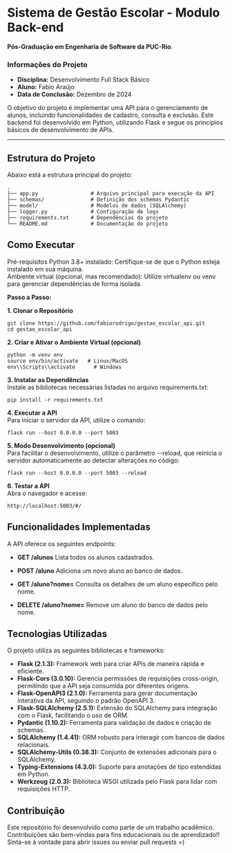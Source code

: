 # Sistema de Gestão Escolar - Modulo Back-end

**Pós-Graduação em Engenharia de Software da PUC-Rio**.

### **Informações do Projeto**
- **Disciplina:** Desenvolvimento Full Stack Básico
- **Aluno:** Fabio Araújo  
- **Data de Conclusão:** Dezembro de 2024  


O objetivo do projeto é implementar uma API para o gerenciamento de alunos, incluindo funcionalidades de cadastro, consulta e exclusão. Este backend foi desenvolvido em Python, utilizando Flask e segue os princípios básicos de desenvolvimento de APIs.

---

## **Estrutura do Projeto**
Abaixo está a estrutura principal do projeto:

```plaintext
.
├── app.py                 # Arquivo principal para execução da API
├── schemas/               # Definição dos schemas Pydantic
├── model/                 # Modelos de dados (SQLAlchemy)
├── logger.py              # Configuração de logs
├── requirements.txt       # Dependências do projeto
└── README.md              # Documentação do projeto
```
## **Como Executar**
Pré-requisitos
Python 3.8+ instalado: Certifique-se de que o Python esteja instalado em sua máquina.<br/>
Ambiente virtual (opcional, mas recomendado): Utilize virtualenv ou venv para gerenciar dependências de forma isolada.<br/>

**Passo a Passo:**

**1. Clonar o Repositório**
```
git clone https://github.com/fabiorodrigo/gestao_escolar_api.git
cd gestao_escolar_api
```
**2. Criar e Ativar o Ambiente Virtual (opcional)**
```
python -m venv env
source env/bin/activate   # Linux/MacOS
env\\Scripts\\activate      # Windows
```
**3. Instalar as Dependências**<br/>
Instale as bibliotecas necessárias listadas no arquivo requirements.txt:
```
pip install -r requirements.txt
```
**4. Executar a API**<br/>
Para iniciar o servidor da API, utilize o comando:
```
flask run --host 0.0.0.0 --port 5003
```
**5. Modo Desenvolvimento (opcional)**<br/>
Para facilitar o desenvolvimento, utilize o parâmetro --reload, que reinicia o servidor automaticamente ao detectar alterações no código:
```
flask run --host 0.0.0.0 --port 5003 --reload
```
**6. Testar a API**<br/>
Abra o navegador e acesse:
```
http://localhost:5003/#/
```


## **Funcionalidades Implementadas**

A API oferece os seguintes endpoints:

- **GET /alunos**
  Lista todos os alunos cadastrados.

- **POST /aluno**
  Adiciona um novo aluno ao banco de dados.

- **GET /aluno?nome=**
  Consulta os detalhes de um aluno específico pelo nome.

- **DELETE /aluno?nome=**
  Remove um aluno do banco de dados pelo nome.

## **Tecnologias Utilizadas**

O projeto utiliza as seguintes bibliotecas e frameworks:

- **Flask (2.1.3):** Framework web para criar APIs de maneira rápida e eficiente.
- **Flask-Cors (3.0.10):** Gerencia permissões de requisições cross-origin, permitindo que a API seja consumida por diferentes origens.
- **Flask-OpenAPI3 (2.1.0):** Ferramenta para gerar documentação interativa da API, seguindo o padrão OpenAPI 3.
- **Flask-SQLAlchemy (2.5.1):** Extensão do SQLAlchemy para integração com o Flask, facilitando o uso de ORM.
- **Pydantic (1.10.2):** Ferramenta para validação de dados e criação de schemas.
- **SQLAlchemy (1.4.41):** ORM robusto para interagir com bancos de dados relacionais.
- **SQLAlchemy-Utils (0.38.3):** Conjunto de extensões adicionais para o SQLAlchemy.
- **Typing-Extensions (4.3.0):** Suporte para anotações de tipo estendidas em Python.
- **Werkzeug (2.0.3):** Biblioteca WSGI utilizada pelo Flask para lidar com requisições HTTP.


## **Contribuição**
Este repositório foi desenvolvido como parte de um trabalho acadêmico.<br/> 
Contribuições são bem-vindas para fins educacionais ou de aprendizado!! <br/>
Sinta-se à vontade para abrir issues ou enviar pull requests =)


  
